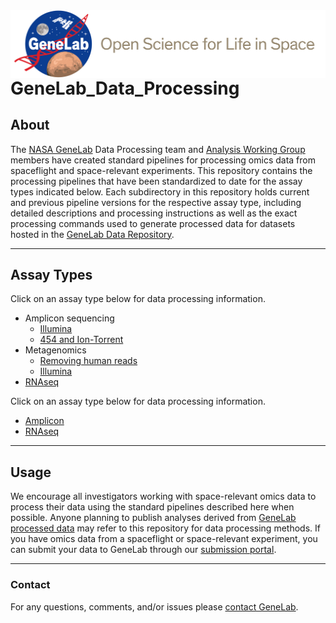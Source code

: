 <img src="images/NASA_GeneLab_logo-2019.png" align="left" alt=""/>


# GeneLab_Data_Processing

## About
The [NASA GeneLab](https://genelab.nasa.gov/) Data Processing team and [Analysis Working Group](https://genelab.nasa.gov/awg/charter) members have created standard pipelines for processing omics data from spaceflight and space-relevant experiments. This repository contains the processing pipelines that have been standardized to date for the assay types indicated below. Each subdirectory in this repository holds current and previous pipeline versions for the respective assay type, including detailed descriptions and processing instructions as well as the exact processing commands used to generate processed data for datasets hosted in the [GeneLab Data Repository](https://genelab-data.ndc.nasa.gov/genelab/projects).

---

## Assay Types
Click on an assay type below for data processing information.  
- Amplicon sequencing  
  - [Illumina](Amplicon/Illumina)  
  - [454 and Ion-Torrent](Amplicon/454-and-IonTorrent)  
- Metagenomics  
  - [Removing human reads](Metagenomics/Remove_human_reads_from_raw_data)  
  - [Illumina](Metagenomic/Illumina)  
- [RNAseq](RNAseq)  

Click on an assay type below for data processing information.
- [Amplicon](Amplicon)  
- [RNAseq](RNAseq)  

---

## Usage
We encourage all investigators working with space-relevant omics data to process their data using the standard pipelines described here when possible. Anyone planning to publish analyses derived from [GeneLab processed data](https://genelab-data.ndc.nasa.gov/genelab/projects) may refer to this repository for data processing methods. If you have omics data from a spaceflight or space-relevant experiment, you can submit your data to GeneLab through our [submission portal](https://genelab-data.ndc.nasa.gov/geode-sso-login/).

---

### Contact
For any questions, comments, and/or issues please [contact GeneLab](https://genelab.nasa.gov/help/contact).

